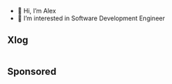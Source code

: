 - 👋 Hi, I’m Alex
- 👀 I’m interested in Software Development Engineer

## Xlog

<picture>
  <source
    media="(prefers-color-scheme: light)"
    srcSet="https://xlog-card.vercel.app/api/Alex-Programer?theme=light"
  />
  <source
    media="(prefers-color-scheme: dark)"
    srcSet="https://xlog-card.vercel.app/api/Alex-Programer?theme=dark"
  />
  <img src="https://xlog-card.vercel.app/api/Alex-Programer?theme=light" alt="" />
</picture>

## Sponsored
